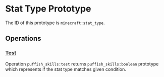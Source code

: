 # Stat Type Prototype

The ID of this prototype is `minecraft:stat_type`.

## Operations

### [Test](/creators/configuration/calculations/operations/built-in/test-stat-type)

Operation `puffish_skills:test` returns `puffish_skills:boolean` prototype which represents if the stat type matches given condition.